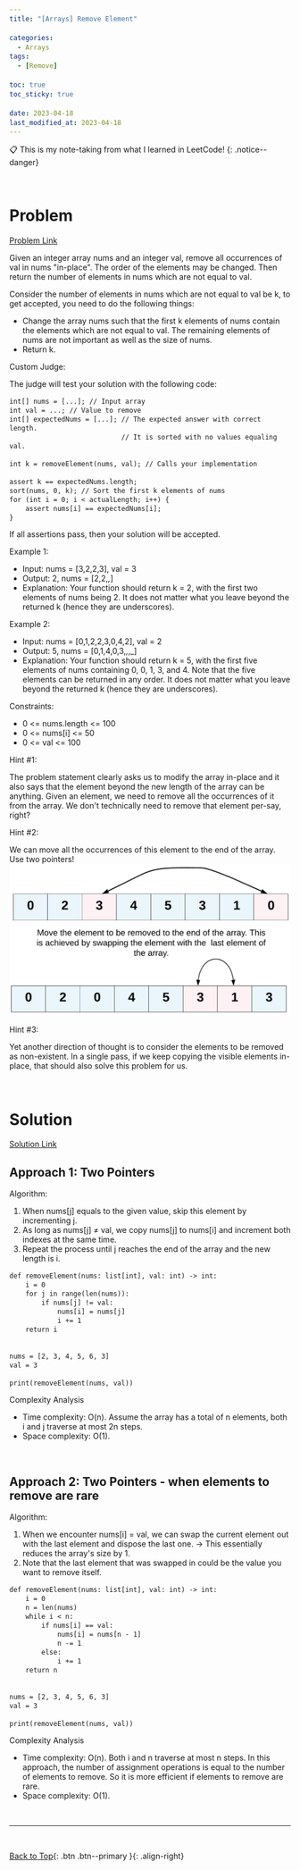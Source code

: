 ```yaml
---
title: "[Arrays] Remove Element"

categories:
  - Arrays
tags:
  - [Remove]

toc: true
toc_sticky: true

date: 2023-04-18
last_modified_at: 2023-04-18
---
```


<!-- {% capture notice-2 %}

📋 This is the tech-news archives to help me keep track of what I am interested in!

- Reference tech news link: <https://thenextweb.com/news/blockchain-development-tech-career>
  {% endcapture %}

<div class="notice--danger">{{ notice-2 | markdownify }}</div> -->

📋 This is my note-taking from what I learned in LeetCode!
{: .notice--danger}

<br>

# Problem

[Problem Link](https://leetcode.com/explore/learn/card/fun-with-arrays/526/deleting-items-from-an-array/3247/)

Given an integer array nums and an integer val, remove all occurrences of val in nums "in-place". The order of the elements may be changed. Then return the number of elements in nums which are not equal to val.

Consider the number of elements in nums which are not equal to val be k, to get accepted, you need to do the following things:

- Change the array nums such that the first k elements of nums contain the elements which are not equal to val. The remaining elements of nums are not important as well as the size of nums.
- Return k.

Custom Judge:

The judge will test your solution with the following code:

```
int[] nums = [...]; // Input array
int val = ...; // Value to remove
int[] expectedNums = [...]; // The expected answer with correct length.
                            // It is sorted with no values equaling val.

int k = removeElement(nums, val); // Calls your implementation

assert k == expectedNums.length;
sort(nums, 0, k); // Sort the first k elements of nums
for (int i = 0; i < actualLength; i++) {
    assert nums[i] == expectedNums[i];
}
```

If all assertions pass, then your solution will be accepted.

Example 1:

- Input: nums = [3,2,2,3], val = 3
- Output: 2, nums = [2,2,_,_]
- Explanation: Your function should return k = 2, with the first two elements of nums being 2. It does not matter what you leave beyond the returned k (hence they are underscores).

Example 2:

- Input: nums = [0,1,2,2,3,0,4,2], val = 2
- Output: 5, nums = [0,1,4,0,3,_,_,_]
- Explanation: Your function should return k = 5, with the first five elements of nums containing 0, 0, 1, 3, and 4. Note that the five elements can be returned in any order. It does not matter what you leave beyond the returned k (hence they are underscores).

Constraints:

- 0 <= nums.length <= 100
- 0 <= nums[i] <= 50
- 0 <= val <= 100

Hint #1:

The problem statement clearly asks us to modify the array in-place and it also says that the element beyond the new length of the array can be anything. Given an element, we need to remove all the occurrences of it from the array. We don't technically need to remove that element per-say, right?

Hint #2:

We can move all the occurrences of this element to the end of the array. Use two pointers!
![hint_remove_element](../../../assets/images/hint_remove_element.png)

Hint #3:

Yet another direction of thought is to consider the elements to be removed as non-existent. In a single pass, if we keep copying the visible elements in-place, that should also solve this problem for us.

<br>

# Solution

[Solution Link](https://leetcode.com/problems/remove-element/editorial/)

## Approach 1: Two Pointers

Algorithm:

1. When nums[j] equals to the given value, skip this element by incrementing j.
2. As long as nums[j] ≠ val, we copy nums[j] to nums[i] and increment both indexes at the same time.
3. Repeat the process until j reaches the end of the array and the new length is i.

```
def removeElement(nums: list[int], val: int) -> int:
    i = 0
    for j in range(len(nums)):
        if nums[j] != val:
            nums[i] = nums[j]
            i += 1
    return i


nums = [2, 3, 4, 5, 6, 3]
val = 3

print(removeElement(nums, val))
```

Complexity Analysis

- Time complexity: O(n). Assume the array has a total of n elements, both i and j traverse at most 2n steps.
- Space complexity: O(1).

<br>

## Approach 2: Two Pointers - when elements to remove are rare

Algorithm:

1. When we encounter nums[i] = val, we can swap the current element out with the last element and dispose the last one. &rarr; This essentially reduces the array's size by 1.
2. Note that the last element that was swapped in could be the value you want to remove itself.

```
def removeElement(nums: list[int], val: int) -> int:
    i = 0
    n = len(nums)
    while i < n:
        if nums[i] == val:
            nums[i] = nums[n - 1]
            n -= 1
        else:
            i += 1
    return n


nums = [2, 3, 4, 5, 6, 3]
val = 3

print(removeElement(nums, val))
```

Complexity Analysis

- Time complexity: O(n). Both i and n traverse at most n steps. In this approach, the number of assignment operations is equal to the number of elements to remove. So it is more efficient if elements to remove are rare.
- Space complexity: O(1).

<br>

---

<br>

[Back to Top](#){: .btn .btn--primary }{: .align-right}
